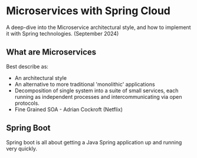 # Microservices with Spring Cloud
A deep-dive into the Microservice architectural style, and how to implement it with Spring technologies. (September 2024)

## What are Microservices
Best describe as:
* An architectural style
* An alternative to more traditional 'monolithic' applications
* Decomposition of single system into a suite of small services, each running as independent processes and intercommunicating via open protocols.
* Fine Grained SOA - Adrian Cockroft (Netflix)

## Spring Boot
Spring boot is all about getting a Java Spring application up and running very quickly.
